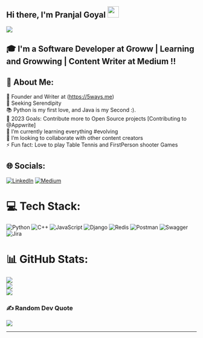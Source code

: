 ## Hi there, I'm Pranjal Goyal <img src="https://raw.githubusercontent.com/MartinHeinz/MartinHeinz/master/wave.gif" width="30px">
[![](https://visitcount.itsvg.in/api?id=pranjalg13&icon=0&color=0)](https://visitcount.itsvg.in)



## 🎓 I'm a Software Developer at Groww | Learning and Growwing | Content Writer at Medium !!


## 💫 About Me:

📄 Founder and Writer at (https://5ways.me)<br>🔭 Seeking Serendipity<br>📚 Python is my first love, and Java is my Second :).<br>🥅 2023 Goals: Contribute more to Open Source projects [Contributing to @Appwrite]<br>🌱 I’m currently learning everything #evolving<br>👯 I’m looking to collaborate with other content creators<br>⚡ Fun fact: Love to play Table Tennis and FirstPerson shooter Games


## 🌐 Socials:
[![LinkedIn](https://img.shields.io/badge/LinkedIn-%230077B5.svg?logo=linkedin&logoColor=white)](https://linkedin.com/in/pranjal-goyal-dev) [![Medium](https://img.shields.io/badge/Medium-12100E?logo=medium&logoColor=white)](https://medium.com/@pranjalgoyal13) 

# 💻 Tech Stack:
![Python](https://img.shields.io/badge/python-3670A0?style=for-the-badge&logo=python&logoColor=ffdd54) ![C++](https://img.shields.io/badge/c++-%2300599C.svg?style=for-the-badge&logo=c%2B%2B&logoColor=white) ![JavaScript](https://img.shields.io/badge/javascript-%23323330.svg?style=for-the-badge&logo=javascript&logoColor=%23F7DF1E) ![Django](https://img.shields.io/badge/django-%23092E20.svg?style=for-the-badge&logo=django&logoColor=white) ![Redis](https://img.shields.io/badge/redis-%23DD0031.svg?style=for-the-badge&logo=redis&logoColor=white) ![Postman](https://img.shields.io/badge/Postman-FF6C37?style=for-the-badge&logo=postman&logoColor=white) ![Swagger](https://img.shields.io/badge/-Swagger-%23Clojure?style=for-the-badge&logo=swagger&logoColor=white) ![Jira](https://img.shields.io/badge/jira-%230A0FFF.svg?style=for-the-badge&logo=jira&logoColor=white)
# 📊 GitHub Stats:
![](https://github-readme-stats.vercel.app/api?username=pranjalg13&theme=dark&hide_border=false&include_all_commits=true&count_private=true)<br/>
![](https://github-readme-streak-stats.herokuapp.com/?user=pranjalg13&theme=dark&hide_border=false)<br/>
![](https://github-readme-stats.vercel.app/api/top-langs/?username=pranjalg13&theme=dark&hide_border=false&include_all_commits=true&count_private=true&layout=compact)

### ✍️ Random Dev Quote
![](https://quotes-github-readme.vercel.app/api?type=horizontal&theme=radical)

---

[website]: https://pranjalg13.github.io/MyCv/
[linkedin]: https://www.linkedin.com/in/pranjal-goyal-9b911b170/
[twitter]: https://twitter.com/pranjalgoyal13
[instagram]: https://www.instagram.com/pranjalgoyal13/
